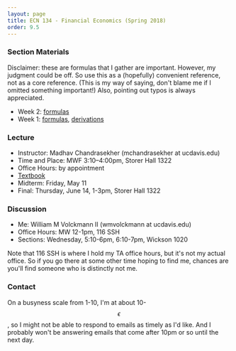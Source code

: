 ```yaml
---
layout: page
title: ECN 134 - Financial Economics (Spring 2018)
order: 9.5
---
```



### Section Materials
Disclaimer: these are formulas that I gather are important. However, my judgment
could be off. So use this as a (hopefully) convenient reference, not as a core
reference. (This is my way of saying, don't blame me if I omitted something
important!) Also, pointing out typos is always appreciated.
* Week 2: [formulas](week2-formulas.pdf)
* Week 1: [formulas](week1-formulas.pdf), [derivations](week1-perpannu.pdf)

### Lecture
* Instructor: Madhav Chandrasekher (mchandrasekher at ucdavis.edu)
* Time and Place: MWF 3:10–4:00pm, Storer Hall 1322
* Office Hours: by appointment
* [Textbook](http://book.ivo-welch.info/read/)
* Midterm: Friday, May 11
* Final: Thursday, June 14, 1-3pm, Storer Hall 1322

### Discussion
* Me: William M Volckmann II (wmvolckmann at ucdavis.edu)
* Office Hours: MW 12-1pm, 116 SSH
* Sections: Wednesday, 5:10-6pm, 6:10-7pm, Wickson 1020

Note that 116 SSH is where I hold my TA office hours, but it's not my actual
office. So if you go there at some other time hoping to find me, chances are
you'll find someone who is distinctly not me.

### Contact
On a busyness scale from 1-10, I'm at about 10-$$\epsilon$$, so I might not be
 able to respond to emails as timely as I'd like. And I probably won't be
 answering emails that come after 10pm or so until the next day.
